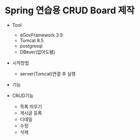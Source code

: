 # Spring 연습용 CRUD Board 제작

- Tool
  - eGovFramework 3.9
  - Tomcat 8.5
  - postgresql
  - DBever(없어도됌)

- 시작방법
  - server(Tomcat)연결 후 실행

- 기능
- CRUD기능
  - 목록 띄우기
  - 게시글 등록
  - 디테일
  - 수정
  - 삭제
